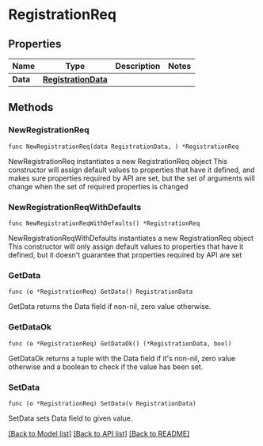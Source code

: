 # RegistrationReq

## Properties

Name | Type | Description | Notes
------------ | ------------- | ------------- | -------------
**Data** | [**RegistrationData**](RegistrationData.md) |  | 

## Methods

### NewRegistrationReq

`func NewRegistrationReq(data RegistrationData, ) *RegistrationReq`

NewRegistrationReq instantiates a new RegistrationReq object
This constructor will assign default values to properties that have it defined,
and makes sure properties required by API are set, but the set of arguments
will change when the set of required properties is changed

### NewRegistrationReqWithDefaults

`func NewRegistrationReqWithDefaults() *RegistrationReq`

NewRegistrationReqWithDefaults instantiates a new RegistrationReq object
This constructor will only assign default values to properties that have it defined,
but it doesn't guarantee that properties required by API are set

### GetData

`func (o *RegistrationReq) GetData() RegistrationData`

GetData returns the Data field if non-nil, zero value otherwise.

### GetDataOk

`func (o *RegistrationReq) GetDataOk() (*RegistrationData, bool)`

GetDataOk returns a tuple with the Data field if it's non-nil, zero value otherwise
and a boolean to check if the value has been set.

### SetData

`func (o *RegistrationReq) SetData(v RegistrationData)`

SetData sets Data field to given value.



[[Back to Model list]](../README.md#documentation-for-models) [[Back to API list]](../README.md#documentation-for-api-endpoints) [[Back to README]](../README.md)


